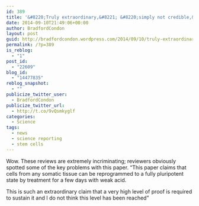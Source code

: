 ```yaml
---
id: 389
title: '&#8220;Truly extraordinary,&#8221; &#8220;simply not credible,&#8221; &#8220;suspiciously sharp:&#8221; A STAP stem cell peer review report revealed'
date: 2014-09-10T21:49:06+00:00
author: BradfordCondon
layout: post
guid: http://bradfordcondon.wordpress.com/2014/09/10/truly-extraordinary-simply-not-credible-suspiciously-sharp-a-stap-stem-cell-peer-review-report-revealed/
permalink: /?p=389
is_reblog:
  - "1"
post_id:
  - "22609"
blog_id:
  - "14477835"
reblog_snapshot:
  - ""
publicize_twitter_user:
  - BradfordCondon
publicize_twitter_url:
  - http://t.co/9vQsmkyglf
categories:
  - Science
tags:
  - news
  - science reporting
  - stem cells
---
```

Wow. These reviews are extremely incriminating; reviewers obviously spotted some of the key problems with this paper. &#8220;This paper claims that cells from any somatic tissue can be reprogrammed to a fully pluripotent state by treatment for a few days with weak acid.

This is such an extraordinary claim that a very high level of proof is required to sustain it and I do not think this level has been reached&#8221;